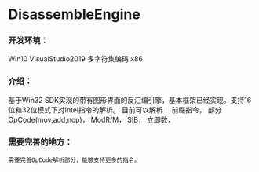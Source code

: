 # DisassembleEngine
  
### 开发环境：

Win10  VisualStudio2019  多字符集编码   x86
  
### 介绍：
  基于Win32 SDK实现的带有图形界面的反汇编引擎，基本框架已经实现。支持16位和32位模式下对Intel指令的解析。
    目前可以解析：
        前缀指令，
        部分OpCode(mov,add,nop)，
        ModR/M，
        SIB，
        立即数，
   
### 需要完善的地方：
    需要完善OpCode解析部分，能够支持更多的指令。
